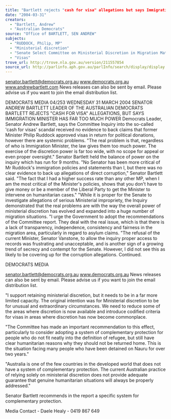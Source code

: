 ```yaml
---
title: "Bartlett rejects "cash for visa" allegations but says Immigration Minister has far too much power."
date: "2004-03-31"
creators:
  - "Bartlett, Andrew"
  - "Australian Democrats"
source: "Office of BARTLETT, SEN ANDREW"
subjects:
  - "RUDDOCK, Philip, MP"
  - "Ministerial discretion"
  - "Senate Select Committee on Ministerial Discretion in Migration Matters"
  - "Visas"
trove_url: http://trove.nla.gov.au/version/211557854
source_url: http://parlinfo.aph.gov.au/parlInfo/search/display/display.w3p;query=Id%3A%22media/pressrel/NM3C6%22
---
```


 

 

 senator.bartlett@democrats.org.au     www.democrats.org.au    www.andrewbartlett.com  News releases can also be sent by email. Please advise us if you want to join the email distribution list. 

 DEMOCRATS  MEDIA 04/253 WEDNESDAY 31 MARCH 2004   SENATOR ANDREW BARTLETT LEADER OF THE AUSTRALIAN DEMOCRATS BARTLETT REJECTS "CASH FOR VISA" ALLEGATIONS, BUT SAYS IMMIGRATION MINISTER HAS FAR TOO MUCH POWER Democrats Leader, Senator Andrew Bartlett, says the Committee Inquiry into the so-called 'cash for visas' scandal received no evidence to back claims that former Minister Philip Ruddock approved visas in return for political donations, however there are systemic problems.  "The real problem is that, regardless of who is Immigration Minister, the law gives them too much power.  The exercise of the discretion power is far too wide, with no scope for appeal or even proper oversight." Senator Bartlett held the balance of power on the inquiry which has run for 9 months. "No Senator has been more critical of Mr Ruddock's immigration policies and statements than I, but there was no clear evidence to back up allegations of direct corruption," Senator Bartlett said. "The fact that I had a higher success rate than any other MP, when I am the most critical of the Minister's policies, shows that you don't have to give money or be a member of the Liberal Party to get the Minister to intervene on humanitarian cases." "While it is proper for the Senate to investigate allegations of serious Ministerial impropriety, the Inquiry demonstrated that the real problems are with the way the overall power of ministerial discretion has evolved and expanded into a huge number of migration situations.   "I urge the Government to adopt the recommendations of the Committee report. They deal with the real issue, which is that there is a lack of transparency, independence, consistency and fairness in the migration area, particularly in regard to asylum claims.  "The refusal of the current Minister, Senator Vanstone, to allow the inquiry proper access to records was frustrating and unacceptable, and is another sign of a growing trend of secrecy and contempt for the Senate.  However, I did not see this as likely to be covering up for the corruption allegations.  Continued.   

 DEMOCRATS    MEDIA 

 

 senator.bartlett@democrats.org.au     www.democrats.org.au  News releases can also be sent by email. Please advise us if you want to join the email distribution list. 

 

 "I support retaining ministerial discretion, but it needs to be in a far more limited capacity.  The  original intention was for Ministerial discretion to be for unusual and extraordinary circumstances.   We need to reduce some of the areas where discretion is now available and introduce codified  criteria for visas in areas where discretion has now become commonplace. 

 "The Committee has made an important recommendation to this effect, particularly to consider  adopting a system of complementary protection for people who do not fit neatly into the definition of  refugee, but still have clear humanitarian reasons why they should not be returned home.  This is the  situation facing many people who have been detained on Nauru for over two years." 

 "Australia is one of the few countries in the developed world that does not have a system of  complementary protection.  The current Australian practice of relying solely on ministerial discretion  does not provide adequate guarantee that genuine humanitarian situations will always be properly  addressed." 

 Senator Bartlett recommends in the report a specific system for complementary protection. 

 

 Media Contact - Daele Healy - 0419 867 649 

 

